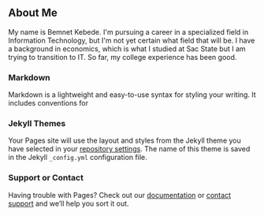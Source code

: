 ##  About Me

My name is Bemnet Kebede. I'm pursuing a career in a specialized field in Information Technology, but I'm not yet certain what field that will be. I have a background in economics, which is what I studied at Sac State but I am trying to transition to IT. So far, my college experience has been good. 

### Markdown

Markdown is a lightweight and easy-to-use syntax for styling your writing. It includes conventions for



### Jekyll Themes

Your Pages site will use the layout and styles from the Jekyll theme you have selected in your [repository settings](https://github.com/bkebede/bkebede.github.io/settings). The name of this theme is saved in the Jekyll `_config.yml` configuration file.

### Support or Contact

Having trouble with Pages? Check out our [documentation](https://help.github.com/categories/github-pages-basics/) or [contact support](https://github.com/contact) and we’ll help you sort it out.
